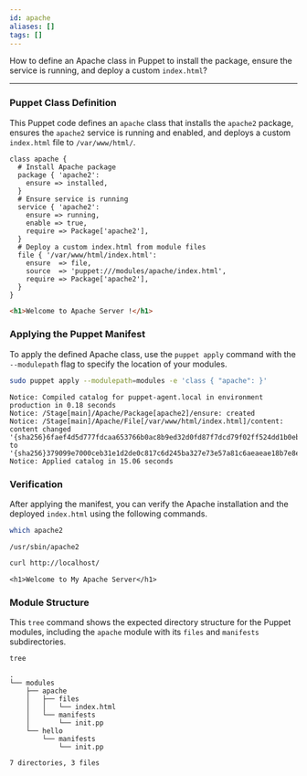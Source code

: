 ```yaml
---
id: apache
aliases: []
tags: []
---
```


How to define an Apache class in Puppet to install the package, ensure the service is running, and deploy a custom `index.html`?

---

### Puppet Class Definition

This Puppet code defines an `apache` class that installs the `apache2` package, ensures the `apache2` service is running and enabled, and deploys a custom `index.html` file to `/var/www/html/`.

```puppet
class apache {
  # Install Apache package
  package { 'apache2':
    ensure => installed,
  }
  # Ensure service is running
  service { 'apache2':
    ensure => running,
    enable => true,
    require => Package['apache2'],
  }
  # Deploy a custom index.html from module files
  file { '/var/www/html/index.html':
    ensure  => file,
    source  => 'puppet:///modules/apache/index.html',
    require => Package['apache2'],
  }
}
```

```html
<h1>Welcome to Apache Server !</h1>
```

### Applying the Puppet Manifest

To apply the defined Apache class, use the `puppet apply` command with the `--modulepath` flag to specify the location of your modules.

```bash
sudo puppet apply --modulepath=modules -e 'class { "apache": }'
```

```
Notice: Compiled catalog for puppet-agent.local in environment production in 0.18 seconds
Notice: /Stage[main]/Apache/Package[apache2]/ensure: created
Notice: /Stage[main]/Apache/File[/var/www/html/index.html]/content: content changed '{sha256}6faef4d5d777fdcaa653766b0ac8b9ed32d0fd87f7dcd79f02ff524dd1b0eb69' to '{sha256}379099e7000ceb31e1d2de0c817c6d245ba327e73e57a81c6aeaeae18b7e8e05'
Notice: Applied catalog in 15.06 seconds
```

### Verification

After applying the manifest, you can verify the Apache installation and the deployed `index.html` using the following commands.

```bash
which apache2
```

```
/usr/sbin/apache2
```

```bash
curl http://localhost/
```

```
<h1>Welcome to My Apache Server</h1>
```

### Module Structure

This `tree` command shows the expected directory structure for the Puppet modules, including the `apache` module with its `files` and `manifests` subdirectories.

```bash
tree
```

```
.
└── modules
    ├── apache
    │   ├── files
    │   │   └── index.html
    │   └── manifests
    │       └── init.pp
    └── hello
        └── manifests
            └── init.pp

7 directories, 3 files
```
